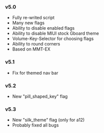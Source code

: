 ### v5.0 ###
- Fully re-writed script
- Many new flags
- Ability to disable enabled flags
- Ability to disable MIUI stock Gboard theme
- Volume-Key-Selector for choosing flags
- Ability to round corners
- Based on MMT-EX

### v5.1 ###
- Fix for themed nav bar

### v5.2 ###
- New "pill_shaped_key" flag

### v5.3 ###
- New "silk_theme" flag (only for a12)
- Probably fixed all bugs